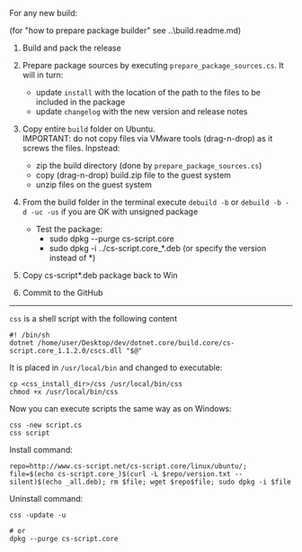 For any new build:

(for "how to prepare package builder" see ..\build.readme.md)

1. Build and pack the release
2. Prepare package sources by executing `prepare_package_sources.cs`. It will in turn:
    - update `install` with the location of the path to the files to be included in the package
    - update `changelog` with the new version and release notes

3. Copy entire `build` folder on Ubuntu. <br>
    IMPORTANT: do not copy files via VMware tools (drag-n-drop) as it screws the files. Inpstead:

    - zip the build directory (done by `prepare_package_sources.cs`)
    - copy (drag-n-drop) build.zip file to the guest system
    - unzip files on the guest system

4. From the build folder in the terminal execute `debuild -b` or `debuild -b -d -uc -us` if you are OK with unsigned package

    - Test the package:
        - sudo dpkg --purge cs-script.core
        - sudo dpkg -i ../cs-script.core_*.deb  (or specify the version instead of *)

5. Copy cs-script*.deb package back to Win

6. Commit to the GitHub


------------------------------

`css` is a shell script with the following content

```
#! /bin/sh
dotnet /home/user/Desktop/dev/dotnet.core/build.core/cs-script.core_1.1.2.0/cscs.dll "$@"
```

It is placed in `/usr/local/bin` and changed to executable:
```
cp <css_install_dir>/css /usr/local/bin/css
chmod +x /usr/local/bin/css
```

Now you can execute scripts the same way as on Windows:

```
css -new script.cs
css script
```

Install command:
```
repo=http://www.cs-script.net/cs-script.core/linux/ubuntu/; file=$(echo cs-script.core_)$(curl -L $repo/version.txt --silent)$(echo _all.deb); rm $file; wget $repo$file; sudo dpkg -i $file
```

Uninstall command:

```
css -update -u

# or
dpkg --purge cs-script.core
```